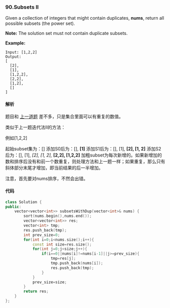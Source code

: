 ### 90.Subsets II

Given a collection of integers that might contain duplicates, **nums**, return all possible subsets (the power set).

**Note:** The solution set must not contain duplicate subsets.

**Example:**

```
Input: [1,2,2]
Output:
[
  [2],
  [1],
  [1,2,2],
  [2,2],
  [1,2],
  []
]
```

#### 解析

题目和 [上一道题](https://github.com/starFalll/LeetCode/blob/master/algorithms/78.Subsets.md) 差不多，只是集合里面可以有重复的数值。

类似于上一题迭代法II的方法：

例如[1,2,2]

起始subset集为：[]
添加S0后为：[], **[1]**
添加S1后为：[], [1], **[2], [1, 2]**
添加S2后为：[], [1], *[2], [1, 2],* **[2,2], [1,2,2]**
加粗subset为每次新增的。如果新增加的数和排序后没有和前一个数重复，则处理方法和上一题一样；如果重复，那么只有斜体部分末尾才增加，即当前结果的后一半增加。

注意，首先要对nums排序，不然会出错。

#### 代码

```cpp
class Solution {
public:
    vector<vector<int>> subsetsWithDup(vector<int>& nums) {
        sort(nums.begin(),nums.end());
        vector<vector<int>> res;
        vector<int> tmp;
        res.push_back(tmp);
        int prev_size=0;
        for(int i=0;i<nums.size();i++){
            const int size=res.size();
            for(int j=0;j<size;j++){
                if(i==0||nums[i]!=nums[i-1]||j>=prev_size){
                    tmp=res[j];
                    tmp.push_back(nums[i]);
                    res.push_back(tmp);
                }
            }
            prev_size=size;
        }
        return res;
    }
};
```

